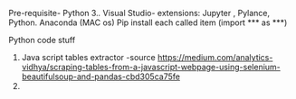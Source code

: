 

<!---
sonygoup/sonygoup is a ✨ special ✨ repository because its `README.md` (this file) appears on your GitHub profile.
You can click the Preview link to take a look at your changes.
--->
Pre-requisite-
 Python 3.*.*
 Visual Studio- extensions: Jupyter , Pylance, Python. 
 Anaconda (MAC os)
 Pip install each called item (import *** as ***)

Python code stuff
1. Java script tables extractor -source https://medium.com/analytics-vidhya/scraping-tables-from-a-javascript-webpage-using-selenium-beautifulsoup-and-pandas-cbd305ca75fe
2. 

